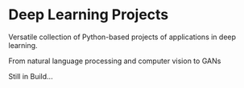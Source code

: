 # Deep Learning Projects
Versatile collection of Python-based projects of applications in deep learning. 

From natural language processing and computer vision to GANs

Still in Build...
